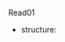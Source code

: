 
Read01

- structure:
 **<title>** : The contents of the <title> element are either shown in the top of the browser, 
  above where you usually type in the URL of the page you want to visit, or on the tab for that page
  (if your browser uses tabs to allow you to view multiple pages at the same time).
